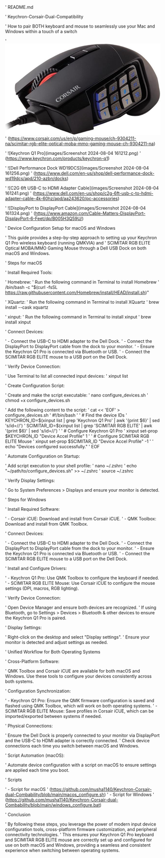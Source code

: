 ' README.md

' Keychron-Corsair-Dual-Compatibility

' How to pair BOTH keyboard and mouse to seamlessly use your Mac and Windows within a touch of a switch

' ![SCIMITAR RGB ELITE Optical MOBA/MMO Gaming Mouse](images/CORSAIR.jpg)
' (https://www.corsair.com/us/en/p/gaming-mouse/ch-9304211-na/scimitar-rgb-elite-optical-moba-mmo-gaming-mouse-ch-9304211-na)

' ![Keychron Q1 Pro](images/Screenshot 2024-08-04 161212.png)
' (https://www.keychron.com/products/keychron-q1)

' ![Dell Performance Dock WD19DCS](images/Screenshot 2024-08-04 161256.png)
' (https://www.dell.com/en-us/shop/dell-performance-dock-wd19dcs/apd/210-azbn/docks)

' ![C2G 6ft USB-C to HDMI Adapter Cable](images/Screenshot 2024-08-04 161241.png)
' (https://www.dell.com/en-us/shop/c2g-6ft-usb-c-to-hdmi-adapter-cable-4k-60hz/apd/aa243620/pc-accessories)

' ![DisplayPort to DisplayPort Cable](images/Screenshot 2024-08-04 161324.png)
' (https://www.amazon.com/Cable-Matters-DisplayPort-DisplayPort-6-Feet/dp/B005H3Q59U/)

' Device Configuration Setup for macOS and Windows

' This guide provides a step-by-step approach to setting up your Keychron Q1 Pro wireless keyboard (running QMKVIA) and 
' SCIMITAR RGB ELITE Optical MOBA/MMO Gaming Mouse through a Dell USB Dock on both macOS and Windows.

' Steps for macOS

' Install Required Tools:

' Homebrew:
' Run the following command in Terminal to install Homebrew
' /bin/bash -c "$(curl -fsSL https://raw.githubusercontent.com/Homebrew/install/HEAD/install.sh)"

' XQuartz:
' Run the following command in Terminal to install XQuartz
' brew install --cask xquartz

' xinput:
' Run the following command in Terminal to install xinput
' brew install xinput

' Connect Devices:

' - Connect the USB-C to HDMI adapter to the Dell Dock.
' - Connect the DisplayPort to DisplayPort cable from the dock to your monitor.
' - Ensure the Keychron Q1 Pro is connected via Bluetooth or USB.
' - Connect the SCIMITAR RGB ELITE mouse to a USB port on the Dell Dock.

' Verify Device Connection:

' Use Terminal to list all connected input devices:
' xinput list

' Create Configuration Script:

' Create and make the script executable:
' nano configure_devices.sh
' chmod +x configure_devices.sh

' Add the following content to the script:
' cat << 'EOF' > configure_devices.sh
' #!/bin/bash
' 
' # Find the device IDs
' KEYCHRON_ID=$(xinput list | grep 'Keychron Q1 Pro' | awk '{print $6}' | sed 's/id=//')
' SCIMITAR_ID=$(xinput list | grep 'SCIMITAR RGB ELITE' | awk '{print $6}' | sed 's/id=//')
' 
' # Configure Keychron Q1 Pro
' xinput set-prop $KEYCHRON_ID "Device Accel Profile" 1
' 
' # Configure SCIMITAR RGB ELITE Mouse
' xinput set-prop $SCIMITAR_ID "Device Accel Profile" -1
' 
' echo "Devices configured successfully."
' EOF

' Automate Configuration on Startup:

' Add script execution to your shell profile:
' nano ~/.zshrc
' echo "~/path/to/configure_devices.sh" >> ~/.zshrc
' source ~/.zshrc

' Verify Display Settings:

' Go to System Preferences > Displays and ensure your monitor is detected.

' Steps for Windows

' Install Required Software:

' - Corsair iCUE: Download and install from Corsair iCUE.
' - QMK Toolbox: Download and install from QMK Toolbox.

' Connect Devices:

' - Connect the USB-C to HDMI adapter to the Dell Dock.
' - Connect the DisplayPort to DisplayPort cable from the dock to your monitor.
' - Ensure the Keychron Q1 Pro is connected via Bluetooth or USB.
' - Connect the SCIMITAR RGB ELITE mouse to a USB port on the Dell Dock.

' Install and Configure Drivers:

' - Keychron Q1 Pro: Use QMK Toolbox to configure the keyboard if needed.
' - SCIMITAR RGB ELITE Mouse: Use Corsair iCUE to configure the mouse settings (DPI, macros, RGB lighting).

' Verify Device Connection:

' Open Device Manager and ensure both devices are recognized.
' If using Bluetooth, go to Settings > Devices > Bluetooth & other devices to ensure the Keychron Q1 Pro is paired.

' Display Settings:

' Right-click on the desktop and select "Display settings".
' Ensure your monitor is detected and adjust settings as needed.

' Unified Workflow for Both Operating Systems

' Cross-Platform Software:

' QMK Toolbox and Corsair iCUE are available for both macOS and Windows. Use these tools to configure your devices consistently across both systems.

' Configuration Synchronization:

' - Keychron Q1 Pro: Ensure the QMK firmware configuration is saved and flashed using QMK Toolbox, which will work on both operating systems.
' - SCIMITAR RGB ELITE Mouse: Save profiles in Corsair iCUE, which can be imported/exported between systems if needed.

' Physical Connections:

' Ensure the Dell Dock is properly connected to your monitor via DisplayPort and the USB-C to HDMI adapter is correctly connected.
' Check device connections each time you switch between macOS and Windows.

' Script Automation (macOS):

' Automate device configuration with a script on macOS to ensure settings are applied each time you boot.

' Scripts

' - Script for macOS
' (https://github.com/musha1140/Keychron-Corsair-dual-Combability/blob/main/macos_configure.sh)
' - Script for Windows
' (https://github.com/musha1140/Keychron-Corsair-dual-Combability/blob/main/windows_configure.bat)

' Conclusion

' By following these steps, you leverage the power of modern input device configuration tools, cross-platform firmware customization, and peripheral connectivity technologies. 
' This ensures your Keychron Q1 Pro keyboard and SCIMITAR RGB ELITE mouse are correctly set up and configured for use on both macOS and Windows, providing a seamless and consistent experience when switching between operating systems.
